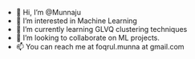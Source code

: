 - 👋 Hi, I’m @Munnaju
- 👀 I’m interested in Machine Learning
- 🌱 I’m currently learning GLVQ clustering techniques
- 💞️ I’m looking to collaborate on ML projects.
- 📫 You can reach me at foqrul.munna at gmail.com

<!---
Munnaju/Munnaju is a ✨ special ✨ repository because its `README.md` (this file) appears on your GitHub profile.
You can click the Preview link to take a look at your changes.
--->
